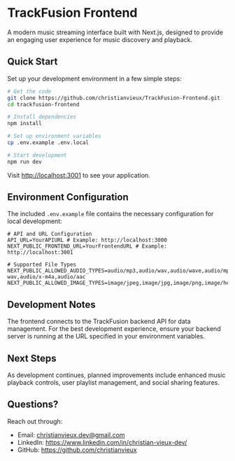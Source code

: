 # TrackFusion Frontend

A modern music streaming interface built with Next.js, designed to provide an engaging user experience for music discovery and playback.

## Quick Start

Set up your development environment in a few simple steps:

```bash
# Get the code
git clone https://github.com/christianvieux/TrackFusion-Frontend.git
cd trackfusion-frontend

# Install dependencies
npm install

# Set up environment variables
cp .env.example .env.local

# Start development
npm run dev
```

Visit [http://localhost:3001](http://localhost:3001) to see your application.

## Environment Configuration

The included `.env.example` file contains the necessary configuration for local development:

```plaintext
# API and URL Configuration
API_URL=YourAPIURL # Example: http://localhost:3000
NEXT_PUBLIC_FRONTEND_URL=YourFrontendURL # Example: http://localhost:3001

# Supported File Types
NEXT_PUBLIC_ALLOWED_AUDIO_TYPES=audio/mp3,audio/wav,audio/wave,audio/mpeg,audio/ogg,audio/x-wav,audio/x-m4a,audio/aac
NEXT_PUBLIC_ALLOWED_IMAGE_TYPES=image/jpeg,image/jpg,image/png,image/heic,image/heif
```

## Development Notes

The frontend connects to the TrackFusion backend API for data management. For the best development experience, ensure your backend server is running at the URL specified in your environment variables.

## Next Steps

As development continues, planned improvements include enhanced music playback controls, user playlist management, and social sharing features.

## Questions?

Reach out through:
- Email: christianvieux.dev@gmail.com
- LinkedIn: https://www.linkedin.com/in/christian-vieux-dev/
- GitHub: https://github.com/christianvieux
